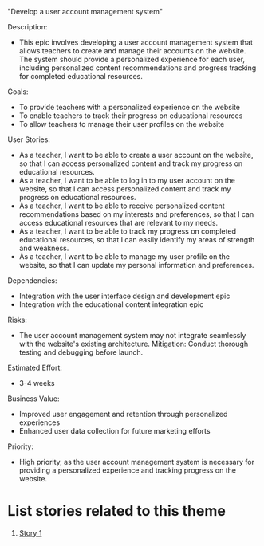 "Develop a user account management system"

Description:

* This epic involves developing a user account management system that allows teachers to create and manage their accounts on the website. The system should provide a personalized experience for each user, including personalized content recommendations and progress tracking for completed educational resources.

Goals:

* To provide teachers with a personalized experience on the website
* To enable teachers to track their progress on educational resources
* To allow teachers to manage their user profiles on the website

User Stories:

* As a teacher, I want to be able to create a user account on the website, so that I can access personalized content and track my progress on educational resources.
* As a teacher, I want to be able to log in to my user account on the website, so that I can access personalized content and track my progress on educational resources.
* As a teacher, I want to be able to receive personalized content recommendations based on my interests and preferences, so that I can access educational resources that are relevant to my needs.
* As a teacher, I want to be able to track my progress on completed educational resources, so that I can easily identify my areas of strength and weakness.
* As a teacher, I want to be able to manage my user profile on the website, so that I can update my personal information and preferences.

Dependencies:

* Integration with the user interface design and development epic
* Integration with the educational content integration epic

Risks:

* The user account management system may not integrate seamlessly with the website's existing architecture. Mitigation: Conduct thorough testing and debugging before launch.

Estimated Effort:

* 3-4 weeks

Business Value:

* Improved user engagement and retention through personalized experiences
* Enhanced user data collection for future marketing efforts

Priority:

* High priority, as the user account management system is necessary for providing a personalized experience and tracking progress on the website.

# List stories related to this theme
1. [Story 1](../../../../../documentation/templates/theme/initiatives/epics/stories/story_template.md)

